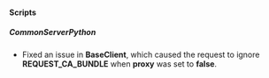 
#### Scripts
##### CommonServerPython
- Fixed an issue in **BaseClient**, which caused the request to ignore **REQUEST_CA_BUNDLE** when **proxy** was set to **false**.
